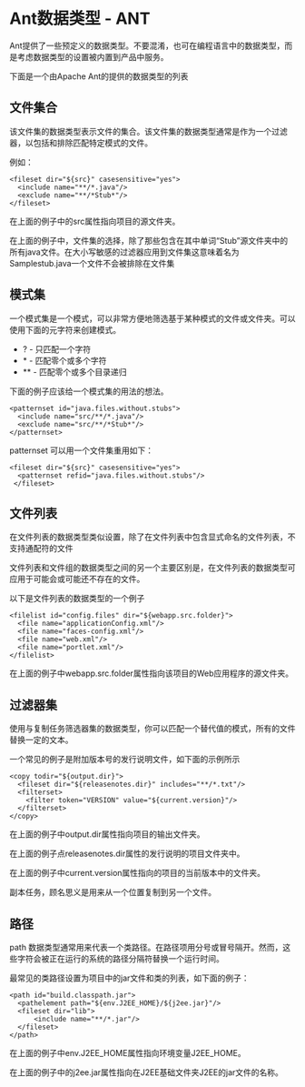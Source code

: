 # Ant数据类型 - ANT

Ant提供了一些预定义的数据类型。不要混淆，也可在编程语言中的数据类型，而是考虑数据类型的设置被内置到产品中服务。

下面是一个由Apache Ant的提供的数据类型的列表

## 文件集合

该文件集的数据类型表示文件的集合。该文件集的数据类型通常是作为一个过滤器，以包括和排除匹配特定模式的文件。

例如：

```
<fileset dir="${src}" casesensitive="yes">
  <include name="**/*.java"/>
  <exclude name="**/*Stub*"/>
</fileset>
```

在上面的例子中的src属性指向项目的源文件夹。

在上面的例子中，文件集的选择，除了那些包含在其中单词“Stub”源文件夹中的所有java文件。在大小写敏感的过滤器应用到文件集这意味着名为Samplestub.java一个文件不会被排除在文件集

## 模式集

一个模式集是一个模式，可以非常方便地筛选基于某种模式的文件或文件夹。可以使用下面的元字符来创建模式。

*   ? - 只匹配一个字符
*   * - 匹配零个或多个字符
*   ** - 匹配零个或多个目录递归

下面的例子应该给一个模式集的用法的想法。

```
<patternset id="java.files.without.stubs">
  <include name="src/**/*.java"/>
  <exclude name="src/**/*Stub*"/>
</patternset>
```

patternset 可以用一个文件集重用如下：

```
<fileset dir="${src}" casesensitive="yes">
  <patternset refid="java.files.without.stubs"/>
 </fileset>
```

## 文件列表

在文件列表的数据类型类似设置，除了在文件列表中包含显式命名的文件列表，不支持通配符的文件

文件列表和文件组的数据类型之间的另一个主要区别是，在文件列表的数据类型可应用于可能会或可能还不存在的文件。

以下是文件列表的数据类型的一个例子

```
<filelist id="config.files" dir="${webapp.src.folder}">
  <file name="applicationConfig.xml"/>
  <file name="faces-config.xml"/>
  <file name="web.xml"/>
  <file name="portlet.xml"/>
</filelist>
```

在上面的例子中webapp.src.folder属性指向该项目的Web应用程序的源文件夹。

## 过滤器集

使用与复制任务筛选器集的数据类型，你可以匹配一个替代值的模式，所有的文件替换一定的文本。

一个常见的例子是附加版本号的发行说明文件，如下面的示例所示

```
<copy todir="${output.dir}">
  <fileset dir="${releasenotes.dir}" includes="**/*.txt"/>
  <filterset>
    <filter token="VERSION" value="${current.version}"/>
  </filterset>
</copy>
```

在上面的例子中output.dir属性指向项目的输出文件夹。

在上面的例子点releasenotes.dir属性的发行说明的项目文件夹中。

在上面的例子中current.version属性指向的项目的当前版本中的文件夹。

副本任务，顾名思义是用来从一个位置复制到另一个文件。

## 路径

path 数据类型通常用来代表一个类路径。在路径项用分号或冒号隔开。然而，这些字符会被正在运行的系统的路径分隔符替换一个运行时间。

最常见的类路径设置为项目中的jar文件和类的列表，如下面的例子：

```
<path id="build.classpath.jar">
  <pathelement path="${env.J2EE_HOME}/${j2ee.jar}"/>
  <fileset dir="lib">
      <include name="**/*.jar"/>
  </fileset>
</path>
```

在上面的例子中env.J2EE_HOME属性指向环境变量J2EE_HOME。

在上面的例子中的j2ee.jar属性指向在J2EE基础文件夹J2EE的jar文件的名称。

